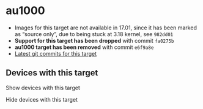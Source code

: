 # au1000

- Images for this target are not available in 17.01, since it has been marked as “source only”, due to being stuck at 3.18 kernel, see `982dd01`
- **Support for this target has been dropped** with commit `fa0275b`
- **au1000 target has been removed** with commit `e6f9a8e`
- [Latest git commits for this target](https://git.openwrt.org/?p=openwrt%2Fopenwrt.git&a=search&h=HEAD&st=commit&s=au1000%3A "https://git.openwrt.org/?p=openwrt/openwrt.git&a=search&h=HEAD&st=commit&s=au1000:")

## Devices with this target

Show devices with this target

Hide devices with this target
